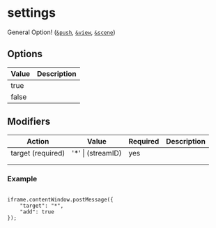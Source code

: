 # settings

General Option! ([`&push`](../../source-settings/push.md), [`&view`](../../advanced-settings/view-parameters/view.md), [`&scene`](../../advanced-settings/view-parameters/scene.md))

## Options

| Value | Description |
| ----- | ----------- |
| true  |             |
| false |             |

## Modifiers

| Action            | Value              | Required | Description |
| ----------------- | ------------------ | -------- | ----------- |
| target (required) | '\*' \| (streamID) | yes      |             |
|                   |                    |          |             |
|                   |                    |          |             |

### Example

```

iframe.contentWindow.postMessage({ 
    "target": "*",
    "add": true
});
```

